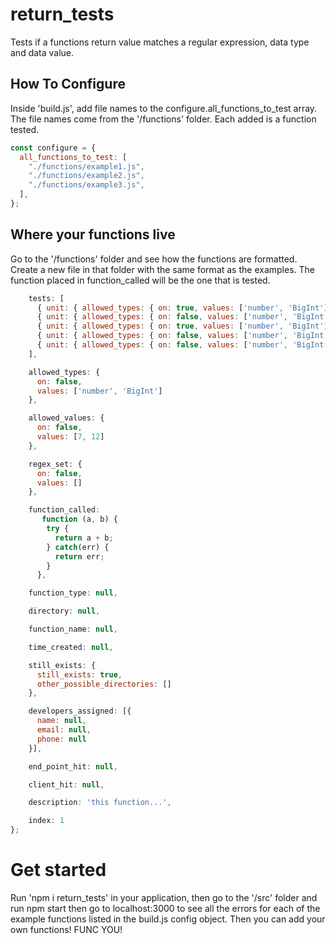 # return_tests

Tests if a functions return value matches a regular expression, data type and data value.

## How To Configure

Inside 'build.js', add file names to the configure.all_functions_to_test array. The file names come from the '/functions' folder. Each added is a function tested.

```js
const configure = {
  all_functions_to_test: [
    "./functions/example1.js",
    "./functions/example2.js",
    "./functions/example3.js",
  ],
};
```

## Where your functions live

Go to the '/functions' folder and see how the functions are formatted. Create a new file in that folder with the same format as the examples. The function placed in function_called will be the one that is tested.

```js
    tests: [
      { unit: { allowed_types: { on: true, values: ['number', 'BigInt'] }, allowed_values: { on: false, values: [7, 12] }, regex_set: { on: false, values: [] } }, index_of_set: 1, a: 2, b: 5, c: 77 },
      { unit: { allowed_types: { on: false, values: ['number', 'BigInt'] }, allowed_values: { on: false, values: [7, 12] }, regex_set: { on: false, values: [] } }, index_of_set: 2, a: 2, b: 5, c: 77 },
      { unit: { allowed_types: { on: true, values: ['number', 'BigInt'] }, allowed_values: { on: false, values: [7, 12] }, regex_set: { on: false, values: [] } }, index_of_set: 3, a: 'hello world', b: 5, c: 77 },
      { unit: { allowed_types: { on: false, values: ['number', 'BigInt'] }, allowed_values: { on: false, values: [7, 12] }, regex_set: { on: false, values: [] } }, index_of_set: 4, a: 2, b: 5, c: 77 },
      { unit: { allowed_types: { on: false, values: ['number', 'BigInt'] }, allowed_values: { on: false, values: [7, 12] }, regex_set: { on: false, values: [] } }, index_of_set: 5, a: 2, b: 5, c: 77 }
    ],

    allowed_types: {
      on: false,
      values: ['number', 'BigInt']
    },

    allowed_values: {
      on: false,
      values: [7, 12]
    },

    regex_set: {
      on: false,
      values: []
    },

    function_called:
       function (a, b) {
        try {
          return a + b;
        } catch(err) {
          return err;
        }
      },

    function_type: null,

    directory: null,

    function_name: null,

    time_created: null,

    still_exists: {
      still_exists: true,
      other_possible_directories: []
    },

    developers_assigned: [{
      name: null,
      email: null,
      phone: null
    }],

    end_point_hit: null,

    client_hit: null,

    description: 'this function...',

    index: 1
};
```

# Get started

Run 'npm i return_tests' in your application, then go to the '/src' folder and run npm start then go to localhost:3000 to see all the errors for each of the example functions listed in the build.js config object. Then you can add your own functions! FUNC YOU!
